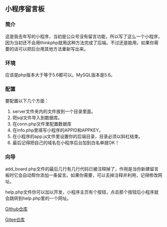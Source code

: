 ## 小程序留言板

### 简介

这是我去年写的小程序，当初是公众号没有留言功能，所以写了这么一个小程序，因为当初还不会用thinkphp就用这种方法完成了后端。不过还是能用，如果你需要的话可以把后台用其他方法重新写出来。

### 环境

应该是php版本大于等于5.6都可以。MySQL版本是5.6。

### 配置

要配置以下几个方面：

1. server文件夹内的文件放到一个目录里面。
2. 把sql文件导入到数据库。
3. 在conn.php文件里配置数据库
4. 在info.php里填写小程序的APPID和APPKEY。
5. 在小程序的app.js文件里设置你的后端目录，目录必须以斜杠结束。
6. 最后记得把自己的域名在小程序后台加到白名单就OK！

### 向导

add_board.php文件的最后几行有几行代码已被注释掉了，作用是当你新建留言板时它会自动帮你添加一条留言。如果你需要，可以去掉注释并利用，记得修改网址。

help.php文件你可以加以开发，小程序主页有个按钮，点击那个按钮后小程序就会跳转到help.php里的一个网址。

[Github仓库](https://github.com/abdwhp/massage-board)

[Gitee仓库](https://gitee.com/abdwhp/massage-board)

